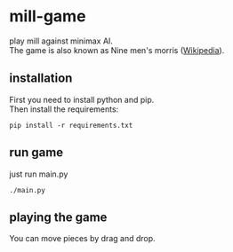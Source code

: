 # mill-game
play mill against minimax AI.  
The game is also known as Nine men's morris
([Wikipedia](https://en.wikipedia.org/wiki/Nine_men%27s_morris)).


## installation
First you need to install python and pip.  
Then install the requirements:
```shell
pip install -r requirements.txt
```

## run game
just run main.py
```shell
./main.py
```

## playing the game
You can move pieces by drag and drop.

